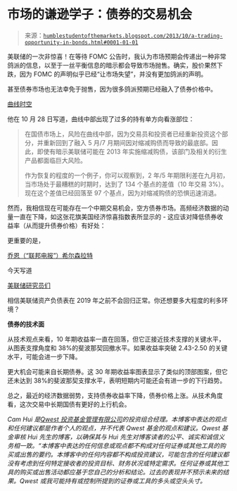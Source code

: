 <!--yml

类别：未分类

日期：2024-05-18 03:47:32

-->

# 市场的谦逊学子：债券的交易机会

> 来源：[`humblestudentofthemarkets.blogspot.com/2013/10/a-trading-opportunity-in-bonds.html#0001-01-01`](https://humblestudentofthemarkets.blogspot.com/2013/10/a-trading-opportunity-in-bonds.html#0001-01-01)

美联储的一次非惊喜！在等待 FOMC 公告时，我认为市场预期会传递出一种非常鸽派的信息，以至于一丝平衡信息的暗示都会导致市场抛售。确实，股价果然下跌，因为 FOMC 的声明似乎已经“让市场失望”，并没有更加鸽派的声明。

甚至债券市场也无法幸免于抛售，因为很多鸽派预期已经融入了债券价格中。

[曲线时空](http://acrossthecurve.com/?p=10621)

他在 10 月 28 日写道，曲线中部出现了过多的持有单方向看涨部位：

> 在国债市场上，风险在曲线中部，因为交易员和投资者已经重新投资这个部分，并重新回到了融入 5 月/7 月期间因对缩减购债而导致的最底部。因此，即使有暗示美联储可能在 2013 年实施缩减购债，该部门及相关的衍生产品都面临巨大风险。
> 
> 作为恢复的程度的一个例子，你可以观察到，2 年/5 年期限利差在九月初，当市场处于最糟糕的时期时，达到了 134 个基点的差值（10 年交易 3%）。现在这个差值已经回落至 97 个基点，因为对缩减购债的恐惧迅速消退。

然而，我相信现在可能存在一个中期交易机会，空方债券市场。高频经济数据的动量一直在下降，如这张花旗美国经济惊喜指数表所显示的 - 这应该对降低债券收益率（从而提升债券价格）有好处：

更重要的是，

[乔恩（“联邦电报”）希尔森拉特](http://blogs.wsj.com/economics/2013/10/29/fed-balance-sheet-not-seen-returning-to-normal-until-at-least-2019/)

今天写道

[美联储研究员们](http://www.federalreserve.gov/pubs/feds/2013/201301/revision/201301pap.pdf)

相信美联储资产负债表在 2019 年之前不会回归正常。你还想要多大程度的利多环境？

**债券的技术面**

从技术观点来看，10 年期收益率一直在回落，但它正接近技术支撑的关键水平，从图表支撑角度和 38%的斐波那契回撤水平。如果收益率突破 2.43-2.50 的关键水平，可能会进一步下降。

更大机会可能来自长期债券。这 30 年期收益率图表显示了类似的顶部图案，但它还未达到 38%的斐波那契支撑水平，表明短期内可能还会有进一步的下行趋势。

总之，最近的经济数据弱势，支持债券收益率下降，债券价格上涨。从技术角度看，这次交易中长期国债有更好的上行机会。

*Cam Hui 是[Qwest 投资基金管理有限公司](http://www.qwestfunds.com/)的投资组合经理。本博客中表达的观点和任何建议都是作者个人的观点，并不代表 Qwest 基金的观点和建议。Qwest 基金审核 Hui 先生的博客，以确保其与 Hui 先生对博客读者的公平、诚实和诚信义务相一致。“本博客中表达的任何信息或观点都不构成对任何证券或其他工具的购买或出售的要约。本博客中的任何内容都不构成投资建议，可能包含的任何建议都没有考虑到任何特定接收者的投资目标、财务状况或特定需求。任何证券或其他工具的购买或出售活动都应基于您自己的分析和结论。过去的表现并不预示未来的结果。Qwest 或我可能持有或控制所提到的证券或工具的多头或空头头寸。*
